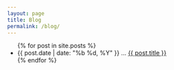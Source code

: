 ```yaml
---
layout: page
title: Blog
permalink: /blog/
---
```

<div class="container">
	<ul class="post-list">
		{% for post in site.posts %}
			<li>
				<span class="post-meta">{{ post.date | date: "%b %d, %Y" }} &hellip; </span>
				<span class="post-title">
					<a class="post-link" href="{{ post.url | prepend: site.baseurl }}">{{ post.title }}</a>
				</span>
			</li>
		{% endfor %}
	</ul>
</div>